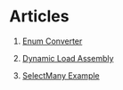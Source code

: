 # Articles
1. [Enum Converter](https://github.com/ichbinwilly/UnderTheHoodCSharp/blob/master/UnderTheHoodCSharp/EnumConverter/README.md "Enum Converter")

2. [Dynamic Load Assembly](https://github.com/ichbinwilly/UnderTheHoodCSharp/blob/master/UnderTheHoodCSharp/DynamicLoadAssembly/README.md "Dynamic Load Assembly")

3. [SelectMany Example](https://github.com/ichbinwilly/UnderTheHoodCSharp/blob/master/UnderTheHoodCSharp/SelectMany/README.md "SelectMany Example")

